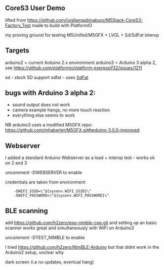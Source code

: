 ## CoreS3 User Demo

lifted from https://github.com/luisllamasbinaburo/M5Stack-CoreS3-Factory_Test
made to build with PlatformIO

my proving ground for testing M5Unifed/M5GFX + LVGL + Sd/SdFat interop


## Targets

arduino2 = current Arduino 2.x environment
arduino3 = Arduino 3 alpha 2, see https://github.com/platformio/platform-espressif32/issues/1211

sd - stock SD support
sdfat - uses [SdFat](https://registry.platformio.org/libraries/adafruit/SdFat%20-%20Adafruit%20Fork)


## bugs with Arduino 3 alpha 2:
- sound output does not work 
- camera example hangs, no more touch reaction 
- everything else seems to work

NB arduino3 uses a modified M5GFX repo: 	https://github.com/mhaberler/M5GFX.git#arduino-3.0.0-improved

## Webserver
I added a standard Arduino Webserver as a load + interop test - works ok on 2 and 3

uncomment -DWEBSERVER to enable

credentials are taken from environment

```
	-DWIFI_SSID=\"${sysenv.WIFI_SSID}\"
	-DWIFI_PASSWORD=\"${sysenv.WIFI_PASSWORD}\"
``````

## BLE scanning
add https://github.com/h2zero/esp-nimble-cpp.git and setting up an basic scanner works great and simultaneously with WiFi on Arduino3

uncomment -DTEST_NIMBLE to enable

I tried https://github.com/h2zero/NimBLE-Arduino but that didnt work in the Arduino2 setup, unclear why

dark screen (i.e no updates, eventual hang)
